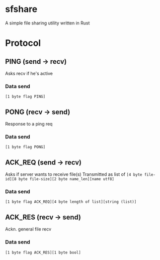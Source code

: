 # sfshare
A simple file sharing utility written in Rust


# Protocol

## PING (send -> recv)
Asks recv if he's active
### Data send
`[1 byte flag PING]`

## PONG (recv -> send)
Response to a ping req
### Data send
`[1 byte flag PONG]`

## ACK_REQ (send -> recv)
Asks if server wants to receive file(s)
Transmitted as list of `[4 byte file-id][8 byte file-size][2 byte name_len][name utf8]`
### Data send
`[1 byte flag ACK_REQ][4 byte length of list][string (list)]`

## ACK_RES (recv -> send)
Ackn. general file recv
### Data send
`[1 byte flag ACK_RES][1 byte bool]`
